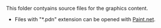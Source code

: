 This folder contyains source files for the graphics content.

* Files with "\*.pdn" extension can be opened with [Paint.net](https://www.getpaint.net/).
